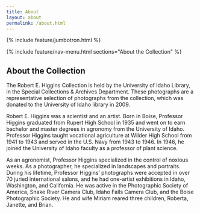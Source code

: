 ```yaml
---
title: About
layout: about
permalink: /about.html
---
```

{% include feature/jumbotron.html %} 

{% include feature/nav-menu.html sections="About the Collection" %} 

## About the Collection

The Robert E. Higgins Collection is held by the University of Idaho Library, in the Special Collections & Archives Department. These photographs are a representative selection of photographs from the collection, which was donated to the University of Idaho library in 2009. 

Robert E. Higgins was a scientist and an artist. Born in Boise, Professor Higgins graduated from Rupert High School in 1935 and went on to earn bachelor and master degrees in agronomy from the University of Idaho. Professor Higgins taught vocational agriculture at Wilder High School from 1941 to 1943 and served in the U.S. Navy from 1943 to 1946. In 1946, he joined the University of Idaho faculty as a professor of plant science. 

As an agronomist, Professor Higgins specialized in the control of noxious weeks. As a photographer, he specialized in landscapes and portraits. During his lifetime, Professor Higgins’ photographs were accepted in over 70 juried international salons, and he had one-artist exhibitions in Idaho, Washington, and California. He was active in the Photographic Society of America, Snake River Camera Club, Idaho Falls Camera Club, and the Boise Photographic Society. He and wife Miriam reared three children, Roberta, Janette, and Brian.


<div class="clearfix"></div>

